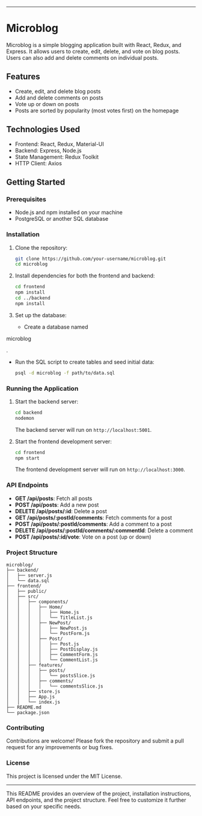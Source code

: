 

---

# Microblog

Microblog is a simple blogging application built with React, Redux, and Express. It allows users to create, edit, delete, and vote on blog posts. Users can also add and delete comments on individual posts.

## Features

- Create, edit, and delete blog posts
- Add and delete comments on posts
- Vote up or down on posts
- Posts are sorted by popularity (most votes first) on the homepage

## Technologies Used

- Frontend: React, Redux, Material-UI
- Backend: Express, Node.js
- State Management: Redux Toolkit
- HTTP Client: Axios

## Getting Started

### Prerequisites

- Node.js and npm installed on your machine
- PostgreSQL or another SQL database

### Installation

1. Clone the repository:

   ```bash
   git clone https://github.com/your-username/microblog.git
   cd microblog
   ```

2. Install dependencies for both the frontend and backend:

   ```bash
   cd frontend
   npm install
   cd ../backend
   npm install
   ```

3. Set up the database:

   - Create a database named 

microblog

.
   - Run the SQL script to create tables and seed initial data:

     ```bash
     psql -d microblog -f path/to/data.sql
     ```

### Running the Application

1. Start the backend server:

   ```bash
   cd backend
   nodemon
   ```

   The backend server will run on `http://localhost:5001`.

2. Start the frontend development server:

   ```bash
   cd frontend
   npm start
   ```

   The frontend development server will run on `http://localhost:3000`.

### API Endpoints

- **GET /api/posts**: Fetch all posts
- **POST /api/posts**: Add a new post
- **DELETE /api/posts/:id**: Delete a post
- **GET /api/posts/:postId/comments**: Fetch comments for a post
- **POST /api/posts/:postId/comments**: Add a comment to a post
- **DELETE /api/posts/:postId/comments/:commentId**: Delete a comment
- **POST /api/posts/:id/vote**: Vote on a post (up or down)

### Project Structure

```
microblog/
├── backend/
│   ├── server.js
│   └── data.sql
├── frontend/
│   ├── public/
│   ├── src/
│   │   ├── components/
│   │   │   ├── Home/
│   │   │   │   ├── Home.js
│   │   │   │   └── TitleList.js
│   │   │   ├── NewPost/
│   │   │   │   ├── NewPost.js
│   │   │   │   └── PostForm.js
│   │   │   ├── Post/
│   │   │   │   ├── Post.js
│   │   │   │   ├── PostDisplay.js
│   │   │   │   ├── CommentForm.js
│   │   │   │   └── CommentList.js
│   │   ├── features/
│   │   │   ├── posts/
│   │   │   │   └── postsSlice.js
│   │   │   ├── comments/
│   │   │   │   └── commentsSlice.js
│   │   ├── store.js
│   │   ├── App.js
│   │   └── index.js
├── README.md
└── package.json
```

### Contributing

Contributions are welcome! Please fork the repository and submit a pull request for any improvements or bug fixes.

### License

This project is licensed under the MIT License.

---

This README provides an overview of the project, installation instructions, API endpoints, and the project structure. Feel free to customize it further based on your specific needs.
